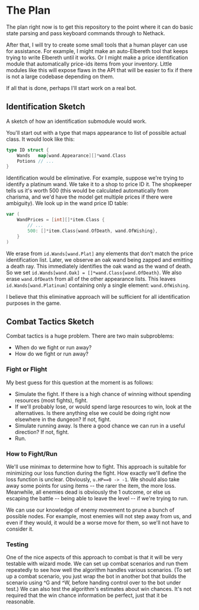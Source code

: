 # The Plan

The plan right now is to get this repository to the point where 
it can do basic state parsing and pass keyboard commands through
to Nethack.

After that, I will try to create some small tools that a human
player can use for assistance. For example, I might make
an auto-Elbereth tool that keeps trying to write Elbereth until
it works. Or I might make a price identification module
that automatically price-ids items from your inventory.
Little modules like this will expose flaws in the API that
will be easier to fix if there is not a large codebase depending
on them.

If all that is done, perhaps I'll start work on a real bot.

## Identification Sketch

A sketch of how an identification submodule would work.

You'll start out with a type that maps appearance to list of possible
actual class. It would look like this:

```Go
type ID struct {
	Wands   map[wand.Appearance][]*wand.Class
	Potions // ...
}
```

Identification would be eliminative. For example, suppose we're trying
to identify a platinum wand. We take it to a shop to price ID it. The shopkeeper
tells us it's worth 500 (this would be calculated automatically from
charisma, and we'd have the model get multiple prices if there were 
ambiguity). We look up in the wand price ID table:

```Go
var (
    WandPrices = [int][]*item.Class {
        // ...
        500: []*item.Class{wand.OfDeath, wand.OfWishing},
    }
)
```

We erase from `id.Wands[wand.Plat]` any elements that don't match the
price identification list. Later, we observe an oak wand being zapped and emitting
a death ray. This immediately identifies the oak wand as the wand of death.
So we set `id.Wands[wand.Oak] = []*wand.Class{wand.OfDeath}`. We also erase `wand.OfDeath`
from all of the other appearance lists. This leaves `id.Wands[wand.Platinum]` containing
only a single element: `wand.OfWishing`.

I believe that this eliminative approach will be sufficient for all identification purposes
in the game.

## Combat Tactics Sketch

Combat tactics is a huge problem. There are two main subproblems:

* When do we fight or run away?
* How do we fight or run away?

### Fight or Flight

My best guess for this question at the moment is as follows:

* Simulate the fight. If there is a high chance of winning without spending resources (most fights), fight.
* If we'll probably lose, or would spend large resources to win, look at the alternatives. Is there anything
else we could be doing right now elsewhere in the dungeon? If not, fight.
* Simulate running away. Is there a good chance we can run in a useful direction? If not, fight.
* Run.

### How to Fight/Run

We'll use minimax to determine how to fight. This approach is suitable for minimizing our
loss function during the fight. How exactly we'll define the loss function is unclear.
Obviously, `u.HP==0 -> -1`. We should also take away some points for using items -- the 
rarer the item, the more loss. Meanwhile, all enemies dead is obviously the 1 outcome, or
else us escaping the battle -- being able to leave the level -- if we're trying to run.

We can use our knowledge of enemy movement to prune a bunch of possible nodes. For example,
most enemies will not step away from us, and even if they would, it would be a worse move
for them, so we'll not have to consider it.

### Testing

One of the nice aspects of this approach to combat is that it will be very testable with
wizard mode. We can set up combat scenarios and run them repeatedly to see how well the algorithm
handles various scenarios. (To set up a combat scenario, you just wrap the bot in another bot
that builds the scenario using ^G and ^W, before handing control over to the bot under test.)
We can also test the algorithm's estimates about win chances. It's not required that the win
chance information be perfect, just that it be reasonable.